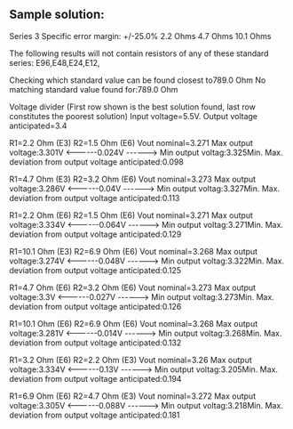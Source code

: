 Sample solution:
----------------
Series 3
Specific error margin: +/-25.0%
2.2 Ohms
4.7 Ohms
10.1 Ohms

The following results will not contain resistors of any of these standard series:
E96,E48,E24,E12,

Checking which standard value can be found closest to789.0 Ohm
No matching standard value found for:789.0 Ohm

Voltage divider 
(First row shown is the best solution found, last row constitutes the poorest solution)
Input voltage=5.5V.    Output voltage anticipated=3.4

R1=2.2 Ohm (E3)  R2=1.5 Ohm (E6)    Vout nominal=3.271    Max output voltage:3.301V  <------0.024V ------> Min output voltag:3.325Min. 
Max. deviation from output voltage anticipated:0.098

R1=4.7 Ohm (E3)  R2=3.2 Ohm (E6)    Vout nominal=3.273    Max output voltage:3.286V  <------0.04V ------> Min output voltag:3.327Min. 
Max. deviation from output voltage anticipated:0.113

R1=2.2 Ohm (E6)  R2=1.5 Ohm (E6)    Vout nominal=3.271    Max output voltage:3.334V  <------0.064V ------> Min output voltag:3.271Min. 
Max. deviation from output voltage anticipated:0.129

R1=10.1 Ohm (E3)  R2=6.9 Ohm (E6)    Vout nominal=3.268    Max output voltage:3.274V  <------0.048V ------> Min output voltag:3.322Min. 
Max. deviation from output voltage anticipated:0.125

R1=4.7 Ohm (E6)  R2=3.2 Ohm (E6)    Vout nominal=3.273    Max output voltage:3.3V  <------0.027V ------> Min output voltag:3.273Min. 
Max. deviation from output voltage anticipated:0.126

R1=10.1 Ohm (E6)  R2=6.9 Ohm (E6)    Vout nominal=3.268    Max output voltage:3.281V  <------0.014V ------> Min output voltag:3.268Min. 
Max. deviation from output voltage anticipated:0.132

R1=3.2 Ohm (E6)  R2=2.2 Ohm (E3)    Vout nominal=3.26    Max output voltage:3.334V  <------0.13V ------> Min output voltag:3.205Min. 
Max. deviation from output voltage anticipated:0.194

R1=6.9 Ohm (E6)  R2=4.7 Ohm (E3)    Vout nominal=3.272    Max output voltage:3.305V  <------0.088V ------> Min output voltag:3.218Min. 
Max. deviation from output voltage anticipated:0.181
